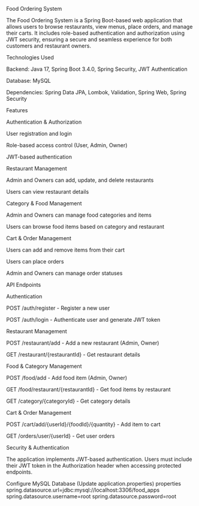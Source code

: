 Food Ordering System


The Food Ordering System is a Spring Boot-based web application that allows users to browse restaurants, view menus, place orders, and manage their carts. It includes role-based authentication and authorization using JWT security, ensuring a secure and seamless experience for both customers and restaurant owners.

Technologies Used

Backend: Java 17, Spring Boot 3.4.0, Spring Security, JWT Authentication

Database: MySQL

Dependencies: Spring Data JPA, Lombok, Validation, Spring Web, Spring Security

Features

Authentication & Authorization

User registration and login

Role-based access control (User, Admin, Owner)

JWT-based authentication

Restaurant Management

Admin and Owners can add, update, and delete restaurants

Users can view restaurant details

Category & Food Management

Admin and Owners can manage food categories and items

Users can browse food items based on category and restaurant

Cart & Order Management

Users can add and remove items from their cart

Users can place orders

Admin and Owners can manage order statuses

API Endpoints

Authentication

POST /auth/register - Register a new user

POST /auth/login - Authenticate user and generate JWT token

Restaurant Management

POST /restaurant/add - Add a new restaurant (Admin, Owner)

GET /restaurant/{restaurantId} - Get restaurant details

Food & Category Management

POST /food/add - Add food item (Admin, Owner)

GET /food/restaurant/{restaurantId} - Get food items by restaurant

GET /category/{categoryId} - Get category details

Cart & Order Management

POST /cart/add/{userId}/{foodId}/{quantity} - Add item to cart

GET /orders/user/{userId} - Get user orders

Security & Authentication

The application implements JWT-based authentication. Users must include their JWT token in the Authorization header when accessing protected endpoints.


Configure MySQL Database (Update application.properties)
properties
spring.datasource.url=jdbc:mysql://localhost:3306/food_apps
spring.datasource.username=root
spring.datasource.password=root
